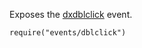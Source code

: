 Exposes the [dxdblclick](/api-reference/10%20UI%20Widgets/UI%20Events/dxdblclick.md '/Documentation/ApiReference/UI_Widgets/UI_Events/#dxdblclick') event.

    require("events/dblclick")